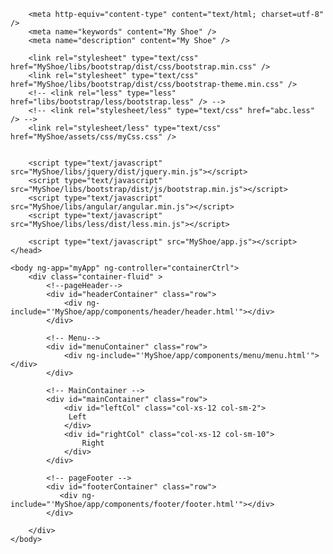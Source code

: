 <html>
	<head>
		<title>My Shoe</title>

		<meta http-equiv="content-type" content="text/html; charset=utf-8" />
		<meta name="keywords" content="My Shoe" />
		<meta name="description" content="My Shoe" />

		<link rel="stylesheet" type="text/css" href="MyShoe/libs/bootstrap/dist/css/bootstrap.min.css" />
		<link rel="stylesheet" type="text/css" href="MyShoe/libs/bootstrap/dist/css/bootstrap-theme.min.css" />	
		<!-- <link rel="less" type="less"  href="libs/bootstrap/less/bootstrap.less" /> -->
		<!-- <link rel="stylesheet/less" type="text/css" href="abc.less" /> -->
		<link rel="stylesheet/less" type="text/css" href="MyShoe/assets/css/myCss.css" />

		
		<script type="text/javascript" src="MyShoe/libs/jquery/dist/jquery.min.js"></script>
		<script type="text/javascript" src="MyShoe/libs/bootstrap/dist/js/bootstrap.min.js"></script>
		<script type="text/javascript" src="MyShoe/libs/angular/angular.min.js"></script>
		<script type="text/javascript" src="MyShoe/libs/less/dist/less.min.js"></script>
		
		<script type="text/javascript" src="MyShoe/app.js"></script>
	</head>

	<body ng-app="myApp" ng-controller="containerCtrl">
		<div class="container-fluid" >
			<!--pageHeader-->
		    <div id="headerContainer" class="row">
		    	<div ng-include="'MyShoe/app/components/header/header.html'"></div>
		    </div>

		    <!-- Menu-->
		    <div id="menuContainer" class="row">
		    	<div ng-include="'MyShoe/app/components/menu/menu.html'"></div>
		    </div>

		    <!-- MainContainer -->
		    <div id="mainContainer" class="row">
		        <div id="leftCol" class="col-xs-12 col-sm-2">
		         Left
		        </div>		       
		        <div id="rightCol" class="col-xs-12 col-sm-10">
		        	Right
		        </div>
		    </div>

		    <!-- pageFooter -->
		    <div id="footerContainer" class="row">  
		       <div ng-include="'MyShoe/app/components/footer/footer.html'"></div>
		    </div>

		</div>
	</body>
</html>
